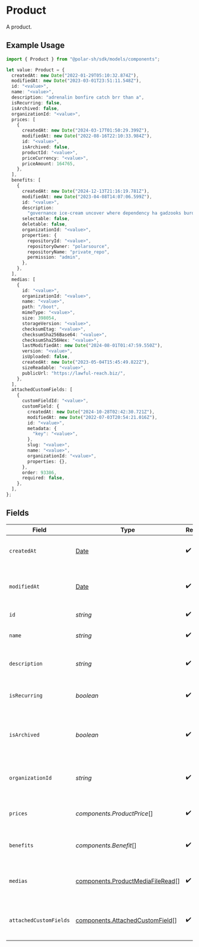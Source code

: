 # Product

A product.

## Example Usage

```typescript
import { Product } from "@polar-sh/sdk/models/components";

let value: Product = {
  createdAt: new Date("2022-01-29T05:10:32.874Z"),
  modifiedAt: new Date("2023-03-01T23:51:11.548Z"),
  id: "<value>",
  name: "<value>",
  description: "adrenalin bonfire catch brr than a",
  isRecurring: false,
  isArchived: false,
  organizationId: "<value>",
  prices: [
    {
      createdAt: new Date("2024-03-17T01:50:29.399Z"),
      modifiedAt: new Date("2022-08-16T22:10:33.984Z"),
      id: "<value>",
      isArchived: false,
      productId: "<value>",
      priceCurrency: "<value>",
      priceAmount: 164765,
    },
  ],
  benefits: [
    {
      createdAt: new Date("2024-12-13T21:16:19.781Z"),
      modifiedAt: new Date("2023-04-08T14:07:06.599Z"),
      id: "<value>",
      description:
        "governance ice-cream uncover where dependency ha gadzooks burdensome pfft",
      selectable: false,
      deletable: false,
      organizationId: "<value>",
      properties: {
        repositoryId: "<value>",
        repositoryOwner: "polarsource",
        repositoryName: "private_repo",
        permission: "admin",
      },
    },
  ],
  medias: [
    {
      id: "<value>",
      organizationId: "<value>",
      name: "<value>",
      path: "/boot",
      mimeType: "<value>",
      size: 398054,
      storageVersion: "<value>",
      checksumEtag: "<value>",
      checksumSha256Base64: "<value>",
      checksumSha256Hex: "<value>",
      lastModifiedAt: new Date("2024-08-01T01:47:59.550Z"),
      version: "<value>",
      isUploaded: false,
      createdAt: new Date("2023-05-04T15:45:49.822Z"),
      sizeReadable: "<value>",
      publicUrl: "https://lawful-reach.biz/",
    },
  ],
  attachedCustomFields: [
    {
      customFieldId: "<value>",
      customField: {
        createdAt: new Date("2024-10-28T02:42:30.721Z"),
        modifiedAt: new Date("2022-07-03T20:54:21.016Z"),
        id: "<value>",
        metadata: {
          "key": "<value>",
        },
        slug: "<value>",
        name: "<value>",
        organizationId: "<value>",
        properties: {},
      },
      order: 93386,
      required: false,
    },
  ],
};
```

## Fields

| Field                                                                                         | Type                                                                                          | Required                                                                                      | Description                                                                                   |
| --------------------------------------------------------------------------------------------- | --------------------------------------------------------------------------------------------- | --------------------------------------------------------------------------------------------- | --------------------------------------------------------------------------------------------- |
| `createdAt`                                                                                   | [Date](https://developer.mozilla.org/en-US/docs/Web/JavaScript/Reference/Global_Objects/Date) | :heavy_check_mark:                                                                            | Creation timestamp of the object.                                                             |
| `modifiedAt`                                                                                  | [Date](https://developer.mozilla.org/en-US/docs/Web/JavaScript/Reference/Global_Objects/Date) | :heavy_check_mark:                                                                            | Last modification timestamp of the object.                                                    |
| `id`                                                                                          | *string*                                                                                      | :heavy_check_mark:                                                                            | The ID of the product.                                                                        |
| `name`                                                                                        | *string*                                                                                      | :heavy_check_mark:                                                                            | The name of the product.                                                                      |
| `description`                                                                                 | *string*                                                                                      | :heavy_check_mark:                                                                            | The description of the product.                                                               |
| `isRecurring`                                                                                 | *boolean*                                                                                     | :heavy_check_mark:                                                                            | Whether the product is a subscription tier.                                                   |
| `isArchived`                                                                                  | *boolean*                                                                                     | :heavy_check_mark:                                                                            | Whether the product is archived and no longer available.                                      |
| `organizationId`                                                                              | *string*                                                                                      | :heavy_check_mark:                                                                            | The ID of the organization owning the product.                                                |
| `prices`                                                                                      | *components.ProductPrice*[]                                                                   | :heavy_check_mark:                                                                            | List of prices for this product.                                                              |
| `benefits`                                                                                    | *components.Benefit*[]                                                                        | :heavy_check_mark:                                                                            | List of benefits granted by the product.                                                      |
| `medias`                                                                                      | [components.ProductMediaFileRead](../../models/components/productmediafileread.md)[]          | :heavy_check_mark:                                                                            | List of medias associated to the product.                                                     |
| `attachedCustomFields`                                                                        | [components.AttachedCustomField](../../models/components/attachedcustomfield.md)[]            | :heavy_check_mark:                                                                            | List of custom fields attached to the product.                                                |